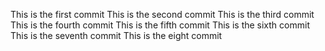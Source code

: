 This is the first commit
This is the second commit
This is the third commit
This is the fourth commit
This is the fifth commit
This is the sixth commit
This is the seventh commit
This is the eight commit
